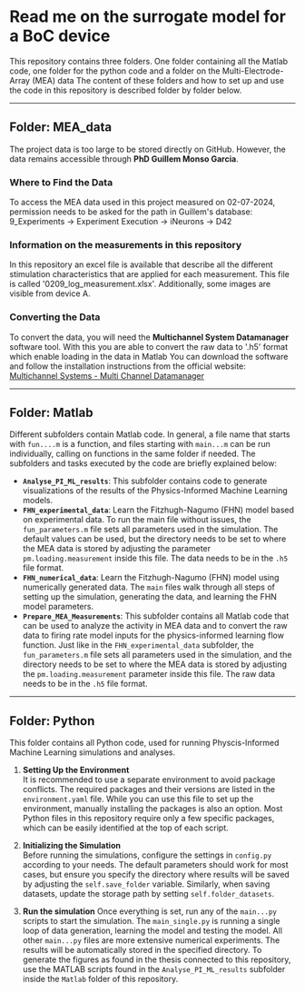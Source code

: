 # Read me on the surrogate model for a BoC device

This repository contains three folders. One folder containing all the Matlab code, one folder for the python code and a folder on the Multi-Electrode-Array (MEA) data
The content of these folders and how to set up and use the code in this repository is described folder by folder below. 

---

## Folder: MEA_data
The project data is too large to be stored directly on GitHub. However, the data remains accessible through **PhD Guillem Monso Garcia**.

### Where to Find the Data
To access the MEA data used in this project measured on 02-07-2024, permission needs to be asked for the path in Guillem's database:
9_Experiments -> Experiment Execution -> iNeurons -> D42

### Information on the measurements in this repository
In this repository an excel file is available that describe all the different stimulation characteristics that are applied for each measurement. This file is called '0209_log_measurement.xlsx'.
Additionally, some images are visible from device A. 

### Converting the Data
To convert the data, you will need the **Multichannel System Datamanager** software tool.
With this you are able to convert the raw data to '.h5' format which enable loading in the data in Matlab
You can download the software and follow the installation instructions from the official website:
[Multichannel Systems - Multi Channel Datamanager](https://www.multichannelsystems.com/software/multi-channel-datamanager)

---

## Folder: Matlab

Different subfolders contain Matlab code. In general, a file name that starts with `fun....m` is a function, and files starting with `main...m` can be run individually, calling on functions in the same folder if needed. The subfolders and tasks executed by the code are briefly explained below:

- **`Analyse_PI_ML_results`**: This subfolder contains code to generate visualizations of the results of the Physics-Informed Machine Learning models.
- **`FHN_experimental_data`**: Learn the Fitzhugh-Nagumo (FHN) model based on experimental data. To run the main file without issues, the `fun_parameters.m` file sets all parameters used in the simulation. The default values can be used, but the directory needs to be set to where the MEA data is stored by adjusting the parameter `pm.loading.measurement` inside this file. The data needs to be in the `.h5` file format.
- **`FHN_numerical_data`**: Learn the Fitzhugh-Nagumo (FHN) model using numerically generated data. The `main` files walk through all steps of setting up the simulation, generating the data, and learning the FHN model parameters.
- **`Prepare_MEA_Measurements`**: This subfolder contains all Matlab code that can be used to analyze the activity in MEA data and to convert the raw data to firing rate model inputs for the physics-informed learning flow function. Just like in the `FHN_experimental_data` subfolder, the `fun_parameters.m` file sets all parameters used in the simulation, and the directory needs to be set to where the MEA data is stored by adjusting the `pm.loading.measurement` parameter inside this file. The raw data needs to be in the `.h5` file format.


---

## Folder: Python

This folder contains all Python code, used for running Physcis-Informed Machine Learning simulations and analyses.

1. **Setting Up the Environment**  
   It is recommended to use a separate environment to avoid package conflicts. The required packages and their versions are listed in the `environment.yaml` file. While you can use this file to set up the environment, manually installing the packages is also an option. Most Python files in this repository require only a few specific packages, which can be easily identified at the top of each script.

2. **Initializing the Simulation**  
   Before running the simulations, configure the settings in `config.py` according to your needs. The default parameters should work for most cases, but ensure you specify the directory where results will be saved by adjusting the `self.save_folder` variable. Similarly, when saving datasets, update the storage path by setting `self.folder_datasets`.

3.  **Run the simulation**
    Once everything is set, run any of the `main...py` scripts to start the simulation. The `main_single.py` is running a single loop of data generation, learning the model and testing the model. All other `main...py` files are more extensive numerical experiments. The results will be automatically stored in the specified directory. To generate the figures as found in the thesis connected to this repository, use the MATLAB scripts found in the `Analyse_PI_ML_results` subfolder inside the `Matlab` folder of this repository.
